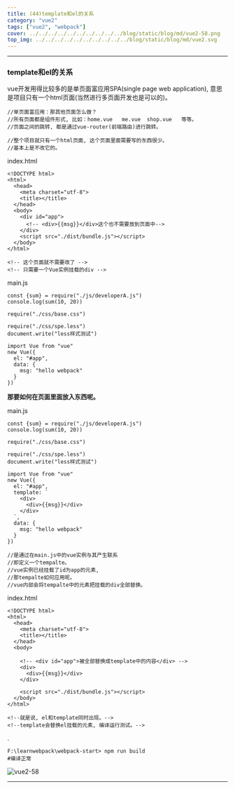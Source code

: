 ```yaml
---
title: (44)template和el的关系
category: "vue2"
tags: ["vue2", "webpack"]
cover: ../../../../../../../../../../blog/static/blog/md/vue2-58.png
top_img: ../../../../../../../../../../blog/static/blog/md/vue2.svg
---
```


***

### template和el的关系

vue开发用得比较多的是单页面富应用SPA(single page web application), 意思是项目只有一个html页面(当然进行多页面开发也是可以的)。


    //单页面富应用：那其他页面怎么做？
    //所有页面都是组件形式, 比如：home.vue   me.vue  shop.vue   等等。
    //页面之间的跳转, 都是通过vue-router(前端路由)进行跳转。
    
    //整个项目就只有一个html页面, 这个页面里面需要写的东西很少。
    //基本上是不改它的。

index.html


    <!DOCTYPE html>
    <html>
      <head>
        <meta charset="utf-8">
        <title></title>
      </head>
      <body>
        <div id="app">
          <!-- <div>{{msg}}</div>这个也不需要放到页面中-->
        </div>
        <script src="./dist/bundle.js"></script>
      </body>
    </html>
    
    <!-- 这个页面就不需要改了 -->
    <!-- 只需要一个Vue实例挂载的div -->

main.js


    const {sum} = require("./js/developerA.js")
    console.log(sum(10, 20))
    
    require("./css/base.css")
    
    require("./css/spe.less")
    document.write("less样式测试")
    
    import Vue from "vue"
    new Vue({
      el: "#app",
      data: {
        msg: "hello webpack"
      }
    })

**那要如何在页面里面放入东西呢。**

main.js

    const {sum} = require("./js/developerA.js")
    console.log(sum(10, 20))
    
    require("./css/base.css")
    
    require("./css/spe.less")
    document.write("less样式测试")
    
    import Vue from "vue"
    new Vue({
      el: "#app",
      template: `
        <div>
          <div>{{msg}}</div>
        </div>
      `,
      data: {
        msg: "hello webpack"
      }
    })
    
    //是通过在main.js中的vue实例与其产生联系
    //即定义一个tempalte。
    //vue实例已经挂载了id为app的元素, 
    //那tempalte如何应用呢。
    //vue内部会将tempalte中的元素把挂载的div全部替换。

index.html


    <!DOCTYPE html>
    <html>
      <head>
        <meta charset="utf-8">
        <title></title>
      </head>
      <body>
      
        <!-- <div id="app">被全部替换成template中的内容</div> -->
        <div>
          <div>{{msg}}</div>
        </div>
        
        <script src="./dist/bundle.js"></script>
      </body>
    </html>
    
    <!--就是说, el和template同时出现。-->
    <!--template会替换el挂载的元素, 编译运行测试。-->

.


    F:\learnwebpack\webpack-start> npm run build
    #编译正常


![vue2-58](../../../../../../../../../../blog/static/blog/md/vue2-58.png)


***
